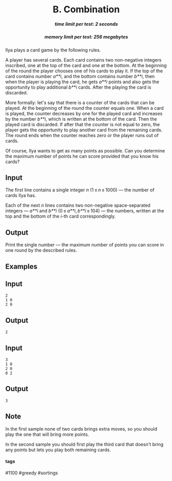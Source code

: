 <h1 style='text-align: center;'> B. Combination</h1>

<h5 style='text-align: center;'>time limit per test: 2 seconds</h5>
<h5 style='text-align: center;'>memory limit per test: 256 megabytes</h5>

Ilya plays a card game by the following rules.

A player has several cards. Each card contains two non-negative integers inscribed, one at the top of the card and one at the bottom. At the beginning of the round the player chooses one of his cards to play it. If the top of the card contains number *a**i*, and the bottom contains number *b**i*, then when the player is playing the card, he gets *a**i* points and also gets the opportunity to play additional *b**i* cards. After the playing the card is discarded.

More formally: let's say that there is a counter of the cards that can be played. At the beginning of the round the counter equals one. When a card is played, the counter decreases by one for the played card and increases by the number *b**i*, which is written at the bottom of the card. Then the played card is discarded. If after that the counter is not equal to zero, the player gets the opportunity to play another card from the remaining cards. The round ends when the counter reaches zero or the player runs out of cards.

Of course, Ilya wants to get as many points as possible. Can you determine the maximum number of points he can score provided that you know his cards?

## Input

The first line contains a single integer *n* (1 ≤ *n* ≤ 1000) — the number of cards Ilya has.

Each of the next *n* lines contains two non-negative space-separated integers — *a**i* and *b**i* (0 ≤ *a**i*, *b**i* ≤ 104) — the numbers, written at the top and the bottom of the *i*-th card correspondingly.

## Output

Print the single number — the maximum number of points you can score in one round by the described rules.

## Examples

## Input


```
2  
1 0  
2 0  

```
## Output


```
2  

```
## Input


```
3  
1 0  
2 0  
0 2  

```
## Output


```
3  

```
## Note

In the first sample none of two cards brings extra moves, so you should play the one that will bring more points.

In the second sample you should first play the third card that doesn't bring any points but lets you play both remaining cards.



#### tags 

#1100 #greedy #sortings 
